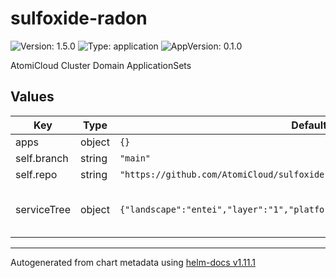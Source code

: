 # sulfoxide-radon

![Version: 1.5.0](https://img.shields.io/badge/Version-1.5.0-informational?style=flat-square) ![Type: application](https://img.shields.io/badge/Type-application-informational?style=flat-square) ![AppVersion: 0.1.0](https://img.shields.io/badge/AppVersion-0.1.0-informational?style=flat-square)

AtomiCloud Cluster Domain ApplicationSets

## Values

| Key | Type | Default | Description |
|-----|------|---------|-------------|
| apps | object | `{}` |  |
| self.branch | string | `"main"` |  |
| self.repo | string | `"https://github.com/AtomiCloud/sulfoxide.radon.git"` |  |
| serviceTree | object | `{"landscape":"entei","layer":"1","platform":"sulfoxide","service":"radon"}` | AtomiCloud Service Tree. See [ServiceTree](https://atomicloud.larksuite.com/wiki/OkfJwTXGFiMJkrk6W3RuwRrZs64?theme=DARK&contentTheme=DARK#MHw5d76uDo2tBLx86cduFQMRsBb) |

----------------------------------------------
Autogenerated from chart metadata using [helm-docs v1.11.1](https://github.com/norwoodj/helm-docs/releases/v1.11.1)